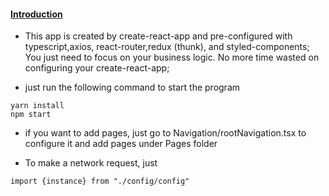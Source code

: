 #### <u>Introduction</u>

- This app is created by create-react-app and pre-configured with typescript,axios, react-router,redux (thunk), and styled-components; You just need to focus on your business logic. No more time wasted on configuring your create-react-app;

* just run the following command to start the program

```
yarn install
npm start
```

- if you want to add pages, just go to Navigation/rootNavigation.tsx to configure it and add pages under Pages folder

* To make a network request, just

```
import {instance} from "./config/config"
```
